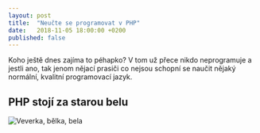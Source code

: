 ```yaml
---
layout: post
title:  "Neučte se programovat v PHP"
date:   2018-11-05 18:00:00 +0200
published: false
---
```


Koho ještě dnes zajíma to péhapko? V tom už přece nikdo neprogramuje a jestli ano, tak jenom nějací prasiči co nejsou schopní se naučit nějaký normální, kvalitní programovací jazyk.

## PHP stojí za starou belu

![Veverka, bělka, bela](http://martinkrizan.com/assets/php/stara-bela.jpg)